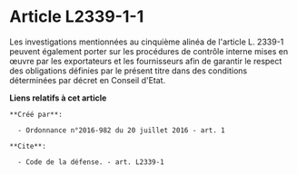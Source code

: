# Article L2339-1-1

Les investigations mentionnées au cinquième alinéa de l'article L. 2339-1 peuvent également porter sur les procédures de
contrôle interne mises en œuvre par les exportateurs et les fournisseurs afin de garantir le respect des obligations définies
par le présent titre dans des conditions déterminées par décret en Conseil d'Etat.

**Liens relatifs à cet article**

	**Créé par**:

	  - Ordonnance n°2016-982 du 20 juillet 2016 - art. 1

	**Cite**:

	  - Code de la défense. - art. L2339-1
